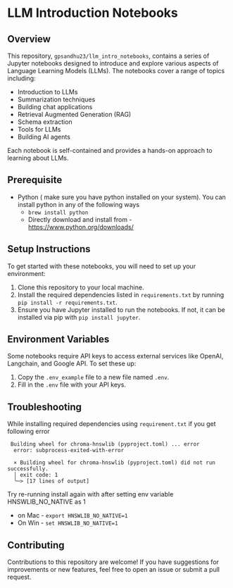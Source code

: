 # LLM Introduction Notebooks

## Overview

This repository, `gpsandhu23/llm_intro_notebooks`, contains a series of Jupyter notebooks designed to introduce and explore various aspects of Language Learning Models (LLMs). The notebooks cover a range of topics including:

- Introduction to LLMs
- Summarization techniques
- Building chat applications
- Retrieval Augmented Generation (RAG)
- Schema extraction
- Tools for LLMs
- Building AI agents

Each notebook is self-contained and provides a hands-on approach to learning about LLMs.

## Prerequisite
* Python ( make sure you have python installed on your system). You can install python in any of the following ways
  * `brew install python`
  * Directly download and install from - https://www.python.org/downloads/

## Setup Instructions

To get started with these notebooks, you will need to set up your environment:

1. Clone this repository to your local machine.
2. Install the required dependencies listed in `requirements.txt` by running `pip install -r requirements.txt`.
3. Ensure you have Jupyter installed to run the notebooks. If not, it can be installed via pip with `pip install jupyter`.

## Environment Variables

Some notebooks require API keys to access external services like OpenAI, Langchain, and Google API. To set these up:

1. Copy the `.env_example` file to a new file named `.env`.
2. Fill in the `.env` file with your API keys.

## Troubleshooting
While installing required dependencies using `requirement.txt` if you get following error
```
 Building wheel for chroma-hnswlib (pyproject.toml) ... error
  error: subprocess-exited-with-error
  
  × Building wheel for chroma-hnswlib (pyproject.toml) did not run successfully.
  │ exit code: 1
  ╰─> [17 lines of output]
```
Try re-running install again with after setting env variable HNSWLIB_NO_NATIVE as 1
* on Mac - `export HNSWLIB_NO_NATIVE=1 `
* On Win - `set HNSWLIB_NO_NATIVE=1`

## Contributing

Contributions to this repository are welcome! If you have suggestions for improvements or new features, feel free to open an issue or submit a pull request.
